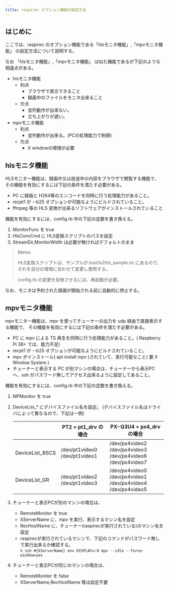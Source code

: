 ```yaml
---
title: raspirec オプション機能の設定方法
---
```


## はじめに

ここでは、raspirec のオプション機能である「hlsモニタ機能」,「mpvモニタ機能」
の設定方法について説明する。

<!--more-->

なお 「hlsモニタ機能」,「mpvモニタ機能」
は似た機能であるが下記のような相違点がある。

* hlsモニタ機能
  * 利点
    * ブラウザで表示できること
    * 録画中のファイルをモニタ出来ること
  * 欠点
    * 並列動作が出来ない。
    * 立ち上がりが遅い。
* mpvモニタ機能
  * 利点
    * 並列動作が出来る。(PCの処理能力で制限)
  * 欠点
    * X windowの環境が必要


## hlsモニタ機能

HLSモニター機能は、録画中又は放送中の内容をブラウザで閲覧する機能で、
その機能を有効にするには下記の条件を満たす必要がある。

   *  PC に録画と H264等のエンコードを同時に行う処理能力があること。
   *  recpt1 が --b25 オプションが可能なようにビルドされていること。
   *  ffmpeg 等の HLS 変換が出来るソフトウェアがインストールされていること

機能を有効にするには、config.rb 中の下記の定数を書き換える。
  1. MonitorFunc を true 
  1. HlsConvCmd に HLS変換スクリプトのパスを設定
  1. StreamDir,MonitorWidth は必要が無ければデフォルトのまま

> Memo
>
> HLS変換スクリプトは、サンプルが tool/ts2hls_sample.sh にあるので、
> それを自分の環境に合わせて変更し使用する。
>
>  config.rb の変更を反映させるには、再起動が必要。

なお、モニタは予約された録画が開始される前に自動的に停止する。







## mpvモニタ機能

 mpvモニター機能は、mpv を使ってチューナーの出力を udp
 経由で直接表示する機能で、
 その機能を有効にするには下記の条件を満たす必要がある。

  * PC に mpv による TS 再生を同時に行う処理能力があること。( Raspberry Pi 3B+ では、能力不足)
  *  recpt1 が --b25 オプションが可能なようにビルドされていること。
  * mpv がインストール( apt install mpv )されていて、実行可能なこと( 要 X Window System )
  * チューナーと表示する PC が別マシンの場合は、チューナーから表示PC
    へ、ssh がパスワード無しでアクセス出来るように設定してあること。


機能を有効にするには、config.rb 中の下記の定数を書き換える。

  1. MPMonitor を true 
  1. DeviceList_* にデバイスファイル名を設定。
       (デバイスファイル名はドライバによって異なるので、下記は一例)

        |                     | PT2 +  pt1_drv の場合 | PX-Q3U4 + px4_drv の場合 |
        |---------------------|-----------------------|--------------------------|
        | DeviceList_BSCS     | /dev/pt1video0<br> /dev/pt1video1  | /dev/px4video2<br>/dev/px4video3<br>/dev/px4video6<br>/dev/px4video7
        |  DeviceList_GR      | /dev/pt1video2<br>/dev/pt1video3  |/dev/px4video0<br>/dev/px4video1<br>/dev/px4video4<br>/dev/px4video5

  1.  チューナーと表示PCが別のマシンの場合は、
      * RemoteMonitor  を true
      * XServerName に、mpv を実行、表示するマシン名を設定
      * RecHostName に、チューナー(raspirecが実行されている)のマシン名を設定
      * raspirecが実行されているマシンで、下記のコマンドがパスワード無しで実行出来るか確認する。<BR>
`% ssh #{XServerName} env DISPLAY=:0 mpv --idle --force-window=yes`


  1. チューナーと表示PCが同じのマシンの場合は、
     * RemoteMonitor  を false 
     * XServerName,RecHostName 等は設定不要

